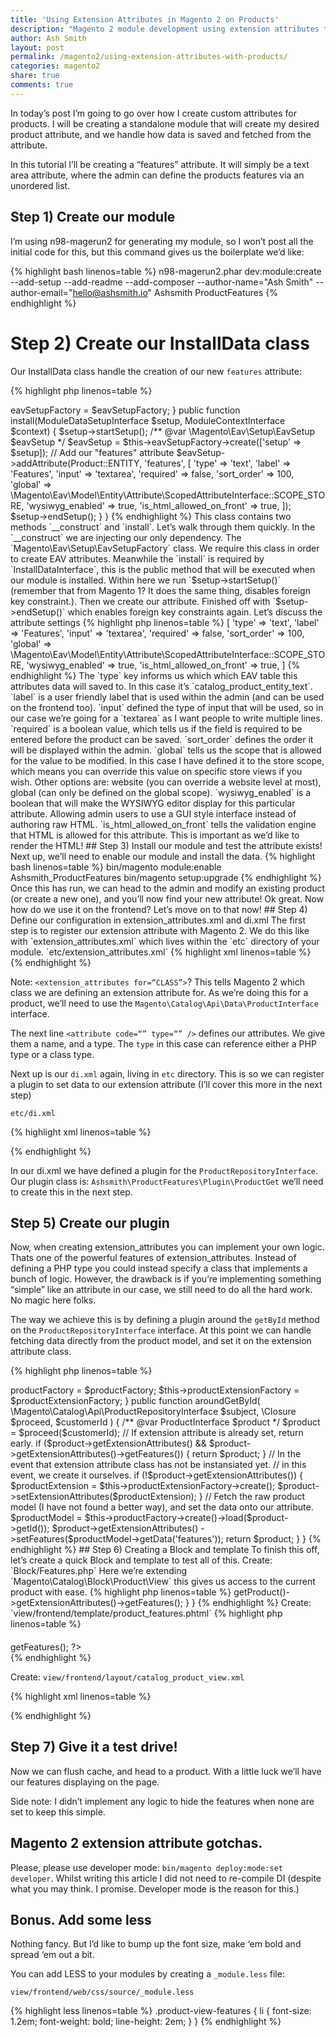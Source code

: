 ```yaml
---
title: 'Using Extension Attributes in Magento 2 on Products'
description: "Magento 2 module development using extension attributes to enhance your product pages"
author: Ash Smith
layout: post
permalink: /magento2/using-extension-attributes-with-products/
categories: magento2
share: true
comments: true
---
```


In today’s post I’m going to go over how I create custom attributes for products. I will be creating a standalone module that will create my desired product attribute, and we handle how data is saved and fetched from the attribute.

In this tutorial I’ll be creating a “features” attribute. It will simply be a text area attribute, where the admin can define the products features via an unordered list.

## Step 1) Create our module

I’m using n98-magerun2 for generating my module, so I won’t post all the initial code for this, but this command gives us the boilerplate we’d like:

{% highlight bash linenos=table %}
n98-magerun2.phar dev:module:create --add-setup --add-readme --add-composer --author-name="Ash Smith" --author-email="hello@ashsmith.io" Ashsmith ProductFeatures
{% endhighlight %}

# Step 2) Create our InstallData class
Our InstallData class handle the creation of our new `features` attribute:

{% highlight php linenos=table %}
<?php

namespace Ashsmith\ProductFeatures\Setup;

use Magento\Framework\Setup\InstallDataInterface;
use Magento\Framework\Setup\ModuleContextInterface;
use Magento\Framework\Setup\ModuleDataSetupInterface;
use Magento\Eav\Setup\EavSetupFactory;
use Magento\Catalog\Model\Product;

class InstallData implements InstallDataInterface
{
    /**
     * @param EavSetupFactory $eavSetupFactory
     */
    public function __construct(EavSetupFactory $eavSetupFactory)
    {
        $this->eavSetupFactory = $eavSetupFactory;
    }

    public function install(ModuleDataSetupInterface $setup, ModuleContextInterface $context)
    {
        $setup->startSetup();

        /** @var \Magento\Eav\Setup\EavSetup $eavSetup */
        $eavSetup = $this->eavSetupFactory->create(['setup' => $setup]);

        // Add our "features" attribute
        $eavSetup->addAttribute(Product::ENTITY, 'features', [
            'type' => 'text',
            'label' => 'Features',
            'input' => 'textarea',
            'required' => false,
            'sort_order' => 100,
            'global' => \Magento\Eav\Model\Entity\Attribute\ScopedAttributeInterface::SCOPE_STORE,
            'wysiwyg_enabled' => true,
            'is_html_allowed_on_front' => true,
        ]);

        $setup->endSetup();
    }
}
{% endhighlight %}

This class contains two methods `__construct` and `install`. Let’s walk through them quickly.

In the `__construct` we are injecting our only dependency. The `Magento\Eav\Setup\EavSetupFactory` class. We require this class in order to create EAV attributes.

Meanwhile the `install` is required by `InstallDataInterface`, this is the public method that will be executed when our module is installed. Within here we run `$setup->startSetup()` (remember that from Magento 1? It does the same thing, disables foreign key constraint.). Then we create our attribute. Finished off with `$setup->endSetup()` which enables foreign key constraints again.

Let’s discuss the attribute settings

{% highlight php linenos=table %}
[
    'type' => 'text',
    'label' => 'Features',
    'input' => 'textarea',
    'required' => false,
    'sort_order' => 100,
    'global' => \Magento\Eav\Model\Entity\Attribute\ScopedAttributeInterface::SCOPE_STORE,
    'wysiwyg_enabled' => true,
    'is_html_allowed_on_front' => true,
]
{% endhighlight %}

The `type` key informs us which which EAV table this attributes data will saved to. In this case it’s `catalog_product_entity_text`. 

`label` is a user friendly label that is used within the admin (and can be used on the frontend too).

 `input` defined the type of input that will be used, so in our case we’re going for a `textarea` as I want people to write multiple lines. 

`required` is a boolean value, which tells us if the field is required to be entered before the product can be saved.

`sort_order` defines the order it will be displayed within the admin.

`global` tells us the scope that is allowed for the value to be modified. In this case I have defined it to the store scope, which means you can override this value on specific store views if you wish. Other options are: website (you can override a website level at most), global (can only be defined on the global scope).

`wysiwyg_enabled` is a boolean that will make the WYSIWYG editor display for this particular attribute. Allowing admin users to use a GUI style interface instead of authoring raw HTML.

`is_html_allowed_on_front` tells the validation engine that HTML is allowed for this attribute. This is important as we’d like to render the HTML!

## Step 3) Install our module and test the attribute exists!

Next up, we’ll need to enable our module and install the data.

{% highlight bash linenos=table %}
bin/magento module:enable Ashsmith_ProductFeatures
bin/magento setup:upgrade
{% endhighlight %}

Once this has run, we can head to the admin and modify an existing product (or create a new one), and you’ll now find your new attribute!

Ok great. Now how do we use it on the frontend? Let’s move on to that now!

## Step 4) Define our configuration in extension_attributes.xml and di.xml

The first step is to register our extension attribute with Magento 2. We do this like with `extension_attributes.xml` which lives within the `etc` directory of your module.

`etc/extension_attributes.xml`

{% highlight xml linenos=table %}
<?xml version="1.0"?>
<config xmlns:xsi="http://www.w3.org/2001/XMLSchema-instance" xsi:noNamespaceSchemaLocation="urn:magento:framework:Api/etc/extension_attributes.xsd">
    <extension_attributes for="Magento\Catalog\Api\Data\ProductInterface">
        <attribute code="features" type="string" />
    </extension_attributes>
</config>
{% endhighlight %}

Note: `<extension_attributes for=“CLASS”>`? This tells Magento 2 which class we are defining an extension attribute for. As we’re doing this for a product, we’ll need to use the `Magento\Catalog\Api\Data\ProductInterface` interface.

The next line `<attribute code=“” type=“” />` defines our attributes. We give them a name, and a type. The `type` in this case can reference either a PHP type or a class type.

Next up is our `di.xml` again, living in `etc` directory. This is so we can register a plugin to set data to our extension attribute (I’ll cover this more in the next step)

`etc/di.xml`

{% highlight xml linenos=table %}
<?xml version="1.0"?>
<config xmlns:xsi="http://www.w3.org/2001/XMLSchema-instance" xsi:noNamespaceSchemaLocation="urn:magento:framework:ObjectManager/etc/config.xsd">
    <type name="Magento\Catalog\Api\ProductRepositoryInterface">
        <plugin name="get_product_features" type="Ashsmith\ProductFeatures\Plugin\ProductGet"/>
    </type>
</config>
{% endhighlight %}
 
In our di.xml we have defined a plugin for the `ProductRepositoryInterface`. Our plugin class is: `Ashsmith\ProductFeatures\Plugin\ProductGet` we’ll need to create this in the next step.

## Step 5) Create our plugin

Now, when creating extension_attributes you can implement your own logic. Thats one of the powerful features of extension_attributes. Instead of defining a PHP type you could instead specify a class that implements a bunch of logic. However, the drawback is if you’re implementing something “simple” like an attribute in our case, we still need to do all the hard work. No magic here folks.

The way we achieve this is by defining a plugin around the `getById` method on the `ProductRepositoryInterface` interface. At this point we can handle fetching data directly from the product model, and set it on the extension attribute class.

{% highlight php linenos=table %}
<?php namespace Ashsmith\ProductFeatures\Plugin;

use Magento\Catalog\Api\Data\ProductInterface;

class ProductGet
{
    protected $productExtensionFactory;
    protected $productFactory;

    public function __construct(
        \Magento\Catalog\Api\Data\ProductExtensionFactory $productExtensionFactory,
        \Magento\Catalog\Model\ProductFactory $productFactory
    )
    {
        $this->productFactory = $productFactory;
        $this->productExtensionFactory = $productExtensionFactory;
    }

    public function aroundGetById(
        \Magento\Catalog\Api\ProductRepositoryInterface $subject,
        \Closure $proceed,
        $customerId
    )
    {
        /** @var ProductInterface $product */
        $product = $proceed($customerId);

	// If extension attribute is already set, return early.
        if ($product->getExtensionAttributes() && $product->getExtensionAttributes()->getFeatures()) {
            return $product;
        }

        // In the event that extension attribute class has not be instansiated yet.
        // in this event, we create it ourselves.
        if (!$product->getExtensionAttributes()) {
            $productExtension = $this->productExtensionFactory->create();
            $product->setExtensionAttributes($productExtension);
        }

        // Fetch the raw product model (I have not found a better way), and set the data onto our attribute.
        $productModel = $this->productFactory->create()->load($product->getId());
        $product->getExtensionAttributes()
            ->setFeatures($productModel->getData('features'));

        return $product;
    }
}
{% endhighlight %}

## Step 6)  Creating a Block and template

To finish this off, let’s create a quick Block and template to test all of this.

Create: `Block/Features.php`
Here we’re extending `Magento\Catalog\Block\Product\View` this gives us access to the current product with ease.

{% highlight php linenos=table %}
<?php
namespace Ashsmith\ProductFeatures\Block;

use Magento\Catalog\Block\Product\View;

class Features extends View
{
    public function getFeatures()
    {
        return $this->getProduct()->getExtensionAttributes()->getFeatures();
    }
}
{% endhighlight %}

Create: `view/frontend/template/product_features.phtml`

{% highlight php linenos=table %}
<?php /** @var $block Ashsmith\ProductFeatures\Block\Features */ ?>
<div class="product-view-features">
    <h4><?php echo __("Features:") ?></h4>
    <?php echo $block->getFeatures(); ?>
</div>
{% endhighlight %}

Create: `view/frontend/layout/catalog_product_view.xml`

{% highlight xml linenos=table %}
<?xml version="1.0"?>
<page xmlns:xsi="http://www.w3.org/2001/XMLSchema-instance"
      xsi:noNamespaceSchemaLocation="urn:magento:framework:View/Layout/etc/page_configuration.xsd">
    <body>
        <referenceContainer name="content">
            <block class="Ashsmith\ProductFeatures\Block\Features" name="product.info.features"
                   after="product.info.details"
                   template="Ashsmith_ProductFeatures::product_features.phtml"/>
        </referenceContainer>
    </body>
</page>
{% endhighlight %}

## Step 7) Give it a test drive!
Now we can flush cache, and head to a product. With a little luck we’ll have our features displaying on the page.

Side note: I didn’t implement any logic to hide the features when none are set to keep this simple.

## Magento 2 extension attribute gotchas.
Please, please use developer mode: `bin/magento deploy:mode:set developer`. Whilst writing this article I did not need to re-compile DI (despite what you may think. I promise. Developer mode is the reason for this.)

## Bonus. Add some less
Nothing fancy. But I’d like to bump up the font size, make ‘em bold and spread ‘em out a bit.

You can add LESS to your modules by creating a `_module.less` file:

`view/frontend/web/css/source/_module.less`

{% highlight less linenos=table %}
.product-view-features {
    li {
        font-size: 1.2em;
        font-weight: bold;
        line-height: 2em;
    }
}
{% endhighlight %}

